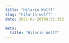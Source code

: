 ```yaml
---
title: "Hilario Wolff"
slug: "hilario-wolff"
date: 2021-02-20T06:51:35Z

meta:
  title: "Hilario Wolff"
---
```


